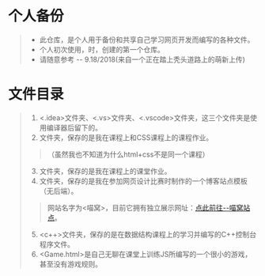 # 个人备份
>   *   此仓库，是个人用于备份和共享自己学习网页开发而编写的各种文件。
>   *   个人初次使用<git>，<github>时，创建的第一个仓库。
>   *   请随意参考 -- 9.18/2018(来自一个正在踏上秃头道路上的萌新上传)

# 文件目录
>   1.  <.idea>文件夹、<.vs>文件夹、<.vscode>文件夹，这三个文件夹是使用编译器后留下的。
>   2.  <Class>文件夹，保存的是我在<html>课程上和CSS课程上的课程作业。
>   >   （虽然我也不知道为什么html+css不是同一个课程）
>   3.  <JavaScript>文件夹，保存的是我在<JavaScript>课程上的课堂作业。
>   4.  <MiaoWo>文件夹，保存的是我在参加网页设计比赛时制作的一个博客站点模板（无后端）。
>   >   网站名字为<喵窝>，目前它拥有独立展示网址：[点此前往--喵窝站点](http://blog.scmanga.cn)。
>   5.  <c++>文件夹，保存的是在数据结构课程上的学习并编写的C++控制台程序文件。
>   6.  <Game.html>是自己无聊在课堂上训练JS所编写的一个很小的游戏，甚至没有游戏规则。